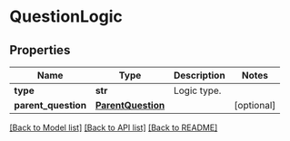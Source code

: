 # QuestionLogic

## Properties
Name | Type | Description | Notes
------------ | ------------- | ------------- | -------------
**type** | **str** | Logic type. | 
**parent_question** | [**ParentQuestion**](ParentQuestion.md) |  | [optional] 

[[Back to Model list]](../README.md#documentation-for-models) [[Back to API list]](../README.md#documentation-for-api-endpoints) [[Back to README]](../README.md)

